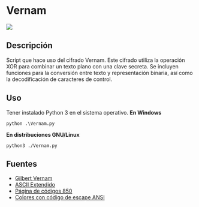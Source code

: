 # Vernam
![](https://i.imgur.com/5Dta6Jd.png)
## Descripción
Script que hace uso del cifrado Vernam. Este cifrado utiliza la operación XOR para combinar un texto plano con una clave secreta. Se incluyen funciones para la conversión entre texto y representación binaria, así como la decodificación de caracteres de control.
## Uso
Tener instalado Python 3 en el sistema operativo.
**En Windows**
```
python .\Vernam.py
```
**En distribuciones GNU/Linux**
```
python3 ./Vernam.py
```
## Fuentes
- [Gilbert Vernam](https://en.wikipedia.org/wiki/Gilbert_Vernam)
- [ASCII Extendido](https://en.wikipedia.org/wiki/Extended_ASCII) 
- [Página de códigos 850](https://en.wikipedia.org/wiki/Code_page_850)
- [Colores con código de escape ANSI](https://en.wikipedia.org/wiki/ANSI_escape_code#Colors)